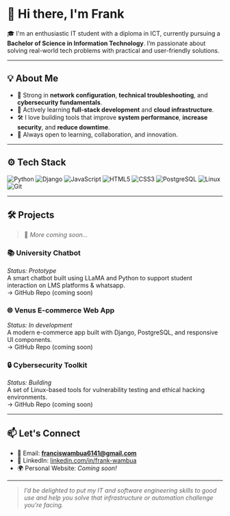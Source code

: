 # 👋 Hi there, I'm Frank

🎓 I'm an enthusiastic IT student with a diploma in ICT, currently pursuing a **Bachelor of Science in Information Technology**. I’m passionate about solving real-world tech problems with practical and user-friendly solutions.

---

## 💡 About Me

- 🧠 Strong in **network configuration**, **technical troubleshooting**, and **cybersecurity fundamentals**.
- 🚀 Actively learning **full-stack development** and **cloud infrastructure**.
- 🛠️ I love building tools that improve **system performance**, **increase security**, and **reduce downtime**.
- 🤝 Always open to learning, collaboration, and innovation.

---

## ⚙️ Tech Stack

![Python](https://img.shields.io/badge/Python-3776AB?style=for-the-badge&logo=python&logoColor=white)
![Django](https://img.shields.io/badge/Django-092E20?style=for-the-badge&logo=django&logoColor=white)
![JavaScript](https://img.shields.io/badge/JavaScript-F7DF1E?style=for-the-badge&logo=javascript&logoColor=black)
![HTML5](https://img.shields.io/badge/HTML5-E34F26?style=for-the-badge&logo=html5&logoColor=white)
![CSS3](https://img.shields.io/badge/CSS3-1572B6?style=for-the-badge&logo=css3&logoColor=white)
![PostgreSQL](https://img.shields.io/badge/PostgreSQL-336791?style=for-the-badge&logo=postgresql&logoColor=white)
![Linux](https://img.shields.io/badge/Linux-FCC624?style=for-the-badge&logo=linux&logoColor=black)
![Git](https://img.shields.io/badge/Git-F05032?style=for-the-badge&logo=git&logoColor=white)

---

## 🛠️ Projects

> 🚧 *More coming soon…*

### 📚 University Chatbot  
*Status: Prototype*  
A smart chatbot built using LLaMA and Python to support student interaction on LMS platforms & whatsapp.  
→ GitHub Repo (coming soon)

### 🌐 Venus E-commerce Web App  
*Status: In development*  
A modern e-commerce app built with Django, PostgreSQL, and responsive UI components.  
→ GitHub Repo (coming soon)

### 🔒 Cybersecurity Toolkit  
*Status: Building*  
A set of Linux-based tools for vulnerability testing and ethical hacking environments.  
→ GitHub Repo (coming soon)

---

## 📫 Let's Connect

- 📧 Email: **franciswambua6141@gmail.com**
- 💼 LinkedIn: [linkedin.com/in/frank-wambua](https://linkedin.com/in/frank-wambua)
- 🌍 Personal Website: *Coming soon!*

---

> *I’d be delighted to put my IT and software engineering skills to good use and help you solve that infrastructure or automation challenge you're facing.*

